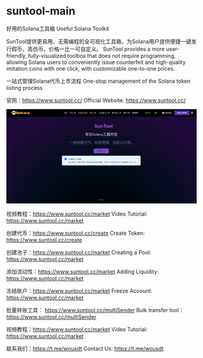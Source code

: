 # suntool-main

好用的Solana工具箱
Useful Solana Toolkit

SunTool提供更易用、无需编程的全可视化工具箱，为Solana用户提供便捷一键发行假币，高仿币，价格一比一可自定义。
SunTool provides a more user-friendly, fully-visualized toolbox that does not require programming, allowing Solana users to conveniently issue counterfeit and high-quality imitation coins with one click, with customizable one-to-one prices.

一站式管理Solana代币上市流程
One-stop management of the Solana token listing process

官网：https://www.suntool.cc/
Official Website: https://www.suntool.cc/

![image](/image/home.jpg)


视频教程：https://www.suntool.cc/market
Video Tutorial: https://www.suntool.cc/market



创建代币：https://www.suntool.cc/create
Create Token: https://www.suntool.cc/create

创建池子：https://www.suntool.cc/market
Creating a Pool: https://www.suntool.cc/market

添加流动性：https://www.suntool.cc/market
Adding Liquidity: https://www.suntool.cc/market

冻结账户：https://www.suntool.cc/market
Freeze Account: https://www.suntool.cc/market

批量转账工具： https://www.suntool.cc/multiSender
Bulk transfer tool： https://www.suntool.cc/multiSender

视频教程：https://www.suntool.cc/market
Video Tutorial: https://www.suntool.cc/market


联系我们：https://t.me/wousdt
Contact Us: https://t.me/wousdt


